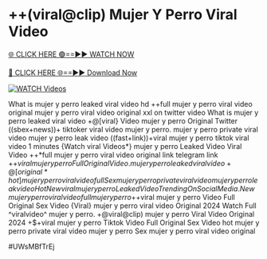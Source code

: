 # ++(viral@clip) Mujer Y Perro Viral Video


[🌐 CLICK HERE 🟢==►► WATCH NOW](https://gitload.pages.dev/)

[🔴 CLICK HERE 🌐==►► Download Now](https://gitload.pages.dev/)

[![WATCH Videos](https://i.imgur.com/dJHk4Zq.gif)](https://gitload.pages.dev/)


























What is mujer y perro leaked viral video hd
++full mujer y perro viral video original
mujer y perro viral video original xxl on twitter
video What is mujer y perro leaked viral video +@[viral} Video mujer y perro Original Twitter
((sbex+news))+ tiktoker viral video mujer y perro. mujer y perro private viral video mujer y perro leak video ((fast+link))+viral mujer y perro tiktok viral video 1 minutes {Watch viral Videos*} mujer y perro Leaked Video Viral Video ++*full mujer y perro viral video original link telegram link
+$+viral mujer y perro Full Original Video. mujer y perro leaked viral video
+@[original*hot] mujer y perro viral video full
Sex mujer y perro private viral video mujer y perro leak video
{Hot New viral} mujer y perro Leaked Video Trending On Social Media. New mujer y perro viral video full mujer y perro +$+viral mujer y perro Video Full Original Sex Video {Viral} mujer y perro viral video Original 2024
Watch Full ^viralvideo^ mujer y perro. +@viral@clip) mujer y perro Viral Video Original 2024 +$+viral mujer y perro Tiktok Video Full Original Sex Video hot mujer y perro private viral video mujer y perro Sex mujer y perro viral video original


#UWsMBfTrEj
